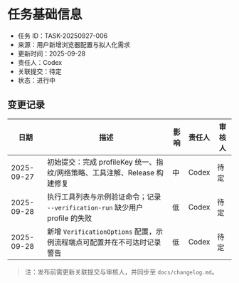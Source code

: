 # 任务基础信息
- 任务 ID：TASK-20250927-006
- 来源：用户新增浏览器配置与拟人化需求
- 更新时间：2025-09-28
- 责任人：Codex
- 关联提交：待定
- 状态：进行中

## 变更记录
| 日期 | 描述 | 影响 | 责任人 | 审核人 |
| --- | --- | --- | --- | --- |
| 2025-09-27 | 初始提交：完成 profileKey 统一、指纹/网络策略、工具注解、Release 构建修复 | 中 | Codex | 待定 |
| 2025-09-28 | 执行工具列表与示例验证命令；记录 `--verification-run` 缺少用户 profile 的失败 | 低 | Codex | 待定 |
| 2025-09-28 | 新增 `VerificationOptions` 配置，示例流程端点可配置并在不可达时记录警告 | 低 | Codex | 待定 |

> 注：发布前需更新关联提交与审核人，并同步至 `docs/changelog.md`。
